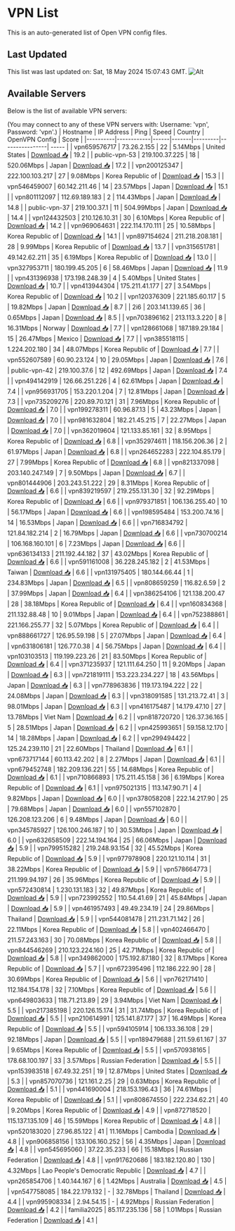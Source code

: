 # VPN List

This is an auto-generated list of Open VPN config files.

## Last Updated

This list was last updated on: Sat, 18 May 2024 15:07:43 GMT.
![Alt](https://repobeats.axiom.co/api/embed/186b98318ef1479477931607c1ad7d823f12451f.svg "Repobeats analytics image")

## Available Servers

Below is the list of available VPN servers:

(You may connect to any of these VPN servers with: Username: 'vpn', Password: 'vpn'.)
| Hostname | IP Address | Ping | Speed | Country | OpenVPN Config | Score |
|----------|------------|------|-------|---------|----------------| ----- |
| vpn659576717 | 73.26.2.155 | 22 | 5.14Mbps | United States | [Download 📥](./configs/server_0_US.ovpn) | 19.2 |
| public-vpn-53 | 219.100.37.225 | 18 | 520.06Mbps | Japan | [Download 📥](./configs/server_1_JP.ovpn) | 17.2 |
| vpn200125347 | 222.100.103.217 | 27 | 9.08Mbps | Korea Republic of | [Download 📥](./configs/server_2_KR.ovpn) | 15.3 |
| vpn546459007 | 60.142.211.46 | 14 | 23.57Mbps | Japan | [Download 📥](./configs/server_3_JP.ovpn) | 15.1 |
| vpn801112097 | 112.69.189.183 | 2 | 114.43Mbps | Japan | [Download 📥](./configs/server_4_JP.ovpn) | 14.8 |
| public-vpn-37 | 219.100.37.1 | 11 | 504.99Mbps | Japan | [Download 📥](./configs/server_5_JP.ovpn) | 14.4 |
| vpn124432503 | 210.126.10.31 | 30 | 6.10Mbps | Korea Republic of | [Download 📥](./configs/server_6_KR.ovpn) | 14.2 |
| vpn969064631 | 222.114.170.111 | 25 | 10.58Mbps | Korea Republic of | [Download 📥](./configs/server_7_KR.ovpn) | 14.1 |
| vpn897154624 | 211.218.208.181 | 28 | 9.99Mbps | Korea Republic of | [Download 📥](./configs/server_8_KR.ovpn) | 13.7 |
| vpn315651781 | 49.142.62.211 | 35 | 6.19Mbps | Korea Republic of | [Download 📥](./configs/server_9_KR.ovpn) | 13.0 |
| vpn327953711 | 180.199.45.205 | 6 | 58.46Mbps | Japan | [Download 📥](./configs/server_10_JP.ovpn) | 11.9 |
| vpn431396938 | 173.198.248.39 | 4 | 5.40Mbps | United States | [Download 📥](./configs/server_11_US.ovpn) | 10.7 |
| vpn413944304 | 175.211.41.177 | 27 | 3.54Mbps | Korea Republic of | [Download 📥](./configs/server_12_KR.ovpn) | 10.2 |
| vpn120376309 | 221.185.60.117 | 5 | 19.82Mbps | Japan | [Download 📥](./configs/server_13_JP.ovpn) | 8.7 |
| 2i6 | 203.141.139.65 | 36 | 0.65Mbps | Japan | [Download 📥](./configs/server_14_JP.ovpn) | 8.5 |
| vpn703896162 | 213.113.3.220 | 8 | 16.31Mbps | Norway | [Download 📥](./configs/server_15_NO.ovpn) | 7.7 |
| vpn128661068 | 187.189.29.184 | 15 | 26.47Mbps | Mexico | [Download 📥](./configs/server_16_MX.ovpn) | 7.7 |
| vpn385518115 | 1.224.202.180 | 34 | 48.07Mbps | Korea Republic of | [Download 📥](./configs/server_17_KR.ovpn) | 7.7 |
| vpn552607589 | 60.90.23.124 | 10 | 29.05Mbps | Japan | [Download 📥](./configs/server_18_JP.ovpn) | 7.6 |
| public-vpn-42 | 219.100.37.6 | 12 | 492.69Mbps | Japan | [Download 📥](./configs/server_19_JP.ovpn) | 7.4 |
| vpn494142919 | 126.66.251.226 | 4 | 62.61Mbps | Japan | [Download 📥](./configs/server_20_JP.ovpn) | 7.4 |
| vpn956931705 | 153.220.1.204 | 7 | 12.81Mbps | Japan | [Download 📥](./configs/server_21_JP.ovpn) | 7.3 |
| vpn735209276 | 220.89.70.121 | 31 | 7.96Mbps | Korea Republic of | [Download 📥](./configs/server_22_KR.ovpn) | 7.0 |
| vpn199278311 | 60.96.87.13 | 5 | 43.23Mbps | Japan | [Download 📥](./configs/server_23_JP.ovpn) | 7.0 |
| vpn981632804 | 182.21.45.215 | 7 | 22.27Mbps | Japan | [Download 📥](./configs/server_24_JP.ovpn) | 7.0 |
| vpn362019604 | 121.133.85.161 | 32 | 8.95Mbps | Korea Republic of | [Download 📥](./configs/server_25_KR.ovpn) | 6.8 |
| vpn352974611 | 118.156.206.36 | 2 | 61.97Mbps | Japan | [Download 📥](./configs/server_26_JP.ovpn) | 6.8 |
| vpn264652283 | 222.104.85.179 | 27 | 7.99Mbps | Korea Republic of | [Download 📥](./configs/server_27_KR.ovpn) | 6.8 |
| vpn821337098 | 203.140.247.149 | 7 | 9.50Mbps | Japan | [Download 📥](./configs/server_28_JP.ovpn) | 6.7 |
| vpn801444906 | 203.243.51.222 | 29 | 8.31Mbps | Korea Republic of | [Download 📥](./configs/server_29_KR.ovpn) | 6.6 |
| vpn839219597 | 219.255.131.30 | 32 | 92.29Mbps | Korea Republic of | [Download 📥](./configs/server_30_KR.ovpn) | 6.6 |
| vpn979371851 | 106.136.255.40 | 10 | 56.17Mbps | Japan | [Download 📥](./configs/server_31_JP.ovpn) | 6.6 |
| vpn198595484 | 153.200.74.16 | 14 | 16.53Mbps | Japan | [Download 📥](./configs/server_32_JP.ovpn) | 6.6 |
| vpn716834792 | 121.84.182.214 | 2 | 16.79Mbps | Japan | [Download 📥](./configs/server_33_JP.ovpn) | 6.6 |
| vpn730700214 | 106.168.160.101 | 6 | 7.23Mbps | Japan | [Download 📥](./configs/server_34_JP.ovpn) | 6.6 |
| vpn636134133 | 211.192.44.182 | 37 | 43.02Mbps | Korea Republic of | [Download 📥](./configs/server_35_KR.ovpn) | 6.6 |
| vpn591161008 | 36.228.245.182 | 2 | 41.53Mbps | Taiwan | [Download 📥](./configs/server_36_TW.ovpn) | 6.6 |
| vpn131975405 | 180.144.66.44 | 1 | 234.83Mbps | Japan | [Download 📥](./configs/server_37_JP.ovpn) | 6.5 |
| vpn808659259 | 116.82.6.59 | 2 | 37.99Mbps | Japan | [Download 📥](./configs/server_38_JP.ovpn) | 6.4 |
| vpn386254106 | 121.138.200.47 | 28 | 38.18Mbps | Korea Republic of | [Download 📥](./configs/server_39_KR.ovpn) | 6.4 |
| vpn160834368 | 211.132.88.48 | 10 | 9.01Mbps | Japan | [Download 📥](./configs/server_40_JP.ovpn) | 6.4 |
| vpn752388861 | 221.166.255.77 | 32 | 5.07Mbps | Korea Republic of | [Download 📥](./configs/server_41_KR.ovpn) | 6.4 |
| vpn888661727 | 126.95.59.198 | 5 | 27.07Mbps | Japan | [Download 📥](./configs/server_42_JP.ovpn) | 6.4 |
| vpn631806181 | 126.77.0.38 | 4 | 56.75Mbps | Japan | [Download 📥](./configs/server_43_JP.ovpn) | 6.4 |
| vpn103103513 | 119.199.223.26 | 21 | 83.50Mbps | Korea Republic of | [Download 📥](./configs/server_44_KR.ovpn) | 6.4 |
| vpn371235937 | 121.111.64.250 | 11 | 9.20Mbps | Japan | [Download 📥](./configs/server_45_JP.ovpn) | 6.3 |
| vpn721819111 | 153.223.234.227 | 18 | 43.56Mbps | Japan | [Download 📥](./configs/server_46_JP.ovpn) | 6.3 |
| vpn778963836 | 119.173.194.222 | 22 | 24.08Mbps | Japan | [Download 📥](./configs/server_47_JP.ovpn) | 6.3 |
| vpn318091585 | 131.213.72.41 | 3 | 98.01Mbps | Japan | [Download 📥](./configs/server_48_JP.ovpn) | 6.3 |
| vpn416175487 | 14.179.47.10 | 27 | 13.78Mbps | Viet Nam | [Download 📥](./configs/server_49_VN.ovpn) | 6.2 |
| vpn818720720 | 126.37.36.165 | 5 | 28.51Mbps | Japan | [Download 📥](./configs/server_50_JP.ovpn) | 6.2 |
| vpn425993651 | 59.158.12.170 | 14 | 18.28Mbps | Japan | [Download 📥](./configs/server_51_JP.ovpn) | 6.2 |
| vpn299494422 | 125.24.239.110 | 21 | 22.60Mbps | Thailand | [Download 📥](./configs/server_52_TH.ovpn) | 6.1 |
| vpn673717144 | 60.113.42.202 | 8 | 2.27Mbps | Japan | [Download 📥](./configs/server_53_JP.ovpn) | 6.1 |
| vpn679452748 | 182.209.136.221 | 55 | 14.68Mbps | Korea Republic of | [Download 📥](./configs/server_54_KR.ovpn) | 6.1 |
| vpn710866893 | 175.211.45.158 | 36 | 6.19Mbps | Korea Republic of | [Download 📥](./configs/server_55_KR.ovpn) | 6.1 |
| vpn975021315 | 113.147.90.71 | 4 | 9.82Mbps | Japan | [Download 📥](./configs/server_56_JP.ovpn) | 6.0 |
| vpn378058208 | 222.14.217.90 | 25 | 79.68Mbps | Japan | [Download 📥](./configs/server_57_JP.ovpn) | 6.0 |
| vpn557102870 | 126.208.123.206 | 6 | 9.48Mbps | Japan | [Download 📥](./configs/server_58_JP.ovpn) | 6.0 |
| vpn345785927 | 126.100.246.187 | 10 | 30.53Mbps | Japan | [Download 📥](./configs/server_59_JP.ovpn) | 6.0 |
| vpn632658509 | 222.14.194.164 | 25 | 66.06Mbps | Japan | [Download 📥](./configs/server_60_JP.ovpn) | 5.9 |
| vpn799515282 | 219.248.93.154 | 32 | 45.52Mbps | Korea Republic of | [Download 📥](./configs/server_61_KR.ovpn) | 5.9 |
| vpn977978908 | 220.121.10.114 | 31 | 38.22Mbps | Korea Republic of | [Download 📥](./configs/server_62_KR.ovpn) | 5.9 |
| vpn578664773 | 211.199.94.197 | 26 | 35.96Mbps | Korea Republic of | [Download 📥](./configs/server_63_KR.ovpn) | 5.9 |
| vpn572430814 | 1.230.131.183 | 32 | 49.87Mbps | Korea Republic of | [Download 📥](./configs/server_64_KR.ovpn) | 5.9 |
| vpn723992552 | 110.54.41.69 | 21 | 45.84Mbps | Japan | [Download 📥](./configs/server_65_JP.ovpn) | 5.9 |
| vpn461957493 | 49.49.234.19 | 24 | 29.86Mbps | Thailand | [Download 📥](./configs/server_66_TH.ovpn) | 5.9 |
| vpn544081478 | 211.231.71.142 | 26 | 22.11Mbps | Korea Republic of | [Download 📥](./configs/server_67_KR.ovpn) | 5.8 |
| vpn402466470 | 211.57.243.163 | 30 | 70.08Mbps | Korea Republic of | [Download 📥](./configs/server_68_KR.ovpn) | 5.8 |
| vpn844546269 | 210.123.224.160 | 25 | 42.71Mbps | Korea Republic of | [Download 📥](./configs/server_69_KR.ovpn) | 5.8 |
| vpn349862000 | 175.192.87.180 | 32 | 8.17Mbps | Korea Republic of | [Download 📥](./configs/server_70_KR.ovpn) | 5.7 |
| vpn672395496 | 112.186.222.90 | 28 | 30.69Mbps | Korea Republic of | [Download 📥](./configs/server_71_KR.ovpn) | 5.6 |
| vpn762171410 | 112.184.154.178 | 32 | 7.10Mbps | Korea Republic of | [Download 📥](./configs/server_72_KR.ovpn) | 5.6 |
| vpn649803633 | 118.71.213.89 | 29 | 3.94Mbps | Viet Nam | [Download 📥](./configs/server_73_VN.ovpn) | 5.5 |
| vpn217385198 | 220.126.15.174 | 31 | 31.74Mbps | Korea Republic of | [Download 📥](./configs/server_74_KR.ovpn) | 5.5 |
| vpn210614991 | 125.141.87.177 | 37 | 16.49Mbps | Korea Republic of | [Download 📥](./configs/server_75_KR.ovpn) | 5.5 |
| vpn594105914 | 106.133.36.108 | 29 | 92.18Mbps | Japan | [Download 📥](./configs/server_76_JP.ovpn) | 5.5 |
| vpn189479688 | 211.59.61.167 | 37 | 9.65Mbps | Korea Republic of | [Download 📥](./configs/server_77_KR.ovpn) | 5.5 |
| vpn570938165 | 178.68.100.197 | 33 | 3.57Mbps | Russian Federation | [Download 📥](./configs/server_78_RU.ovpn) | 5.5 |
| vpn153983518 | 67.49.32.251 | 19 | 12.87Mbps | United States | [Download 📥](./configs/server_79_US.ovpn) | 5.3 |
| vpn857070736 | 121.161.2.25 | 29 | 0.63Mbps | Korea Republic of | [Download 📥](./configs/server_80_KR.ovpn) | 5.1 |
| vpn441690004 | 218.153.196.43 | 36 | 74.61Mbps | Korea Republic of | [Download 📥](./configs/server_81_KR.ovpn) | 5.1 |
| vpn808674550 | 222.234.62.21 | 40 | 9.20Mbps | Korea Republic of | [Download 📥](./configs/server_82_KR.ovpn) | 4.9 |
| vpn872718520 | 115.137.135.109 | 46 | 15.59Mbps | Korea Republic of | [Download 📥](./configs/server_83_KR.ovpn) | 4.8 |
| vpn520183020 | 27.96.85.122 | 41 | 11.16Mbps | Cambodia | [Download 📥](./configs/server_84_KH.ovpn) | 4.8 |
| vpn906858156 | 133.106.160.252 | 56 | 4.35Mbps | Japan | [Download 📥](./configs/server_85_JP.ovpn) | 4.8 |
| vpn545695060 | 37.22.35.233 | 66 | 15.18Mbps | Russian Federation | [Download 📥](./configs/server_86_RU.ovpn) | 4.8 |
| vpn917620686 | 183.182.120.80 | 130 | 4.32Mbps | Lao People's Democratic Republic | [Download 📥](./configs/server_87_LA.ovpn) | 4.7 |
| vpn265854706 | 1.40.144.167 | 6 | 1.42Mbps | Australia | [Download 📥](./configs/server_88_AU.ovpn) | 4.5 |
| vpn547758085 | 184.22.179.132 | - | 32.78Mbps | Thailand | [Download 📥](./configs/server_89_TH.ovpn) | 4.4 |
| vpn995908334 | 2.94.54.15 | - | 4.92Mbps | Russian Federation | [Download 📥](./configs/server_90_RU.ovpn) | 4.2 |
| familia2025 | 85.117.235.136 | 58 | 1.01Mbps | Russian Federation | [Download 📥](./configs/server_91_RU.ovpn) | 4.1 |
